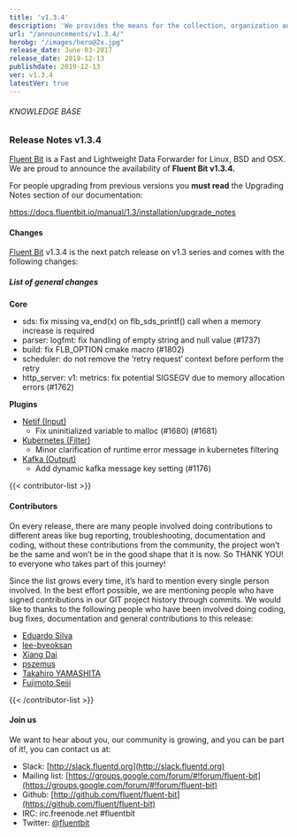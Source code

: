 ```yaml
---
title: 'v1.3.4'
description: 'We provides the means for the collection, organization and computerized retrieval of knowledge and Lightweight Data Forwarder for Linux, BSD and OSX. We are proud to announce the availability of Fluent Bit v1.3.4.'
url: "/announcements/v1.3.4/"
herobg: "/images/hero@2x.jpg"
release_date: June-03-2017
release_date: 2019-12-13
publishdate: 2019-12-13
ver: v1.3.4
latestVer: true
---
```


###### KNOWLEDGE BASE

### Release Notes v1.3.4

[Fluent Bit](https://fluentbit.io/) is a Fast and Lightweight Data Forwarder for Linux, BSD and OSX. We are proud to announce the availability of **Fluent Bit v1.3.4.**

For people upgrading from previous versions you **must read** the Upgrading Notes section of our documentation:

https://docs.fluentbit.io/manual/1.3/installation/upgrade_notes

#### Changes

[Fluent Bit](https://fluentbit.io) v1.3.4 is the next patch release on v1.3 series and comes with the following changes:

##### List of general changes


**Core**

* sds: fix missing va_end(x) on flb_sds_printf() call when a memory increase is required
* parser: logfmt: fix handling of empty string and null value (#1737)
* build: fix FLB_OPTION cmake macro (#1802)
* scheduler: do not remove the ‘retry request’ context before perform the retry
* http_server: v1: metrics: fix potential SIGSEGV due to memory allocation errors (#1762)


**Plugins**

* [Netif (Input)](https://docs.fluentbit.io/manual/input/netif/)
  * Fix uninitialized variable to malloc (#1680) (#1681)
* [Kubernetes (Filter)](https://docs.fluentbit.io/manual/filter/kubernetes/)
  * Minor clarification of runtime error message in kubernetes filtering
* [Kafka (Output)](https://docs.fluentbit.io/manual/output/kafka/)
  * Add dynamic kafka message key setting (#1176)



{{< contributor-list >}}

#### Contributors

On every release, there are many people involved doing contributions to different areas like bug reporting, troubleshooting, documentation and coding, without these contributions from the community, the project won’t be the same and won’t be in the good shape that it is now. So THANK YOU! to everyone who takes part of this journey!

Since the list grows every time, it’s hard to mention every single person involved. In the best effort possible, we are mentioning people who have signed contributions in our GIT project history through commits. We would like to thanks to the following people who have been involved doing coding, bug fixes, documentation and general contributions to this release:

* [Eduardo Silva](https://github.com/edsiper)
* [lee-byeoksan](https://github.com/lee-byeoksan)
* [Xiang Dai](https://github.com/daixiang0)
* [pszemus](https://github.com/pszemus)
* [Takahiro YAMASHITA](https://github.com/nokute78)
* [Fujimoto Seiji](https://github.com/fujimotos)

{{< /contributor-list >}}

#### Join us

We want to hear about you, our community is growing, and you can be part of it!, you can contact us at:

* Slack: [http://slack.fluentd.org](http://slack.fluentd.org)
* Mailing list: [https://groups.google.com/forum/#!forum/fluent-bit](https://groups.google.com/forum/#!forum/fluent-bit)
* Github: [http://github.com/fluent/fluent-bit](https://github.com/fluent/fluent-bit)
* IRC: irc.freenode.net #fluentbit
* Twitter: [@fluentbit](https://twitter.com/fluentbit)